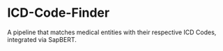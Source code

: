 # ICD-Code-Finder
A pipeline that matches medical entities with their respective ICD Codes, integrated via SapBERT.
